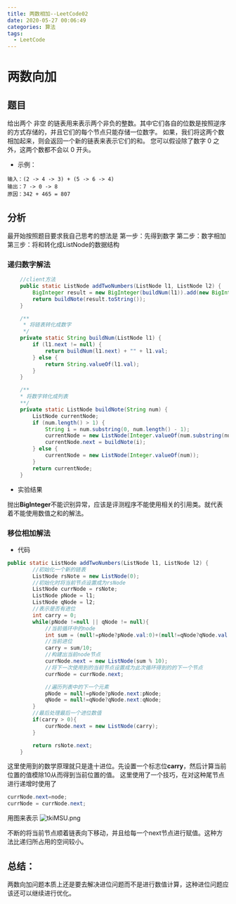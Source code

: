 ```yaml
---
title: 两数相加--LeetCode02
date: 2020-05-27 00:06:49
categories: 算法
tags:
  - LeetCode
---
```


# 两数向加

## 题目
给出两个 非空 的链表用来表示两个非负的整数。其中它们各自的位数是按照逆序的方式存储的，并且它们的每个节点只能存储一位数字。
如果，我们将这两个数相加起来，则会返回一个新的链表来表示它们的和。
您可以假设除了数字 0 之外，这两个数都不会以 0 开头。
- 示例：
```
输入：(2 -> 4 -> 3) + (5 -> 6 -> 4)
输出：7 -> 0 -> 8
原因：342 + 465 = 807
```

## 分析

最开始按照题目要求我自己思考的想法是
第一步：先得到数字
第二步：数字相加
第三步：将和转化成ListNode的数据结构

### 递归数字解法

```java
    //client方法
    public static ListNode addTwoNumbers(ListNode l1, ListNode l2) {
        BigInteger result = new BigInteger(buildNum(l1)).add(new BigInteger(buildNum(l2)));
        return buildNote(result.toString());
    }

    /**
     * 将链表转化成数字
     */
    private static String buildNum(ListNode l1) {
        if (l1.next != null) {
            return buildNum(l1.next) + "" + l1.val;
        } else {
            return String.valueOf(l1.val);
        }
    }

    /**
    * 将数字转化成列表
    **/
    private static ListNode buildNote(String num) {
        ListNode currentNode;
        if (num.length() > 1) {
            String i = num.substring(0, num.length() - 1);
            currentNode = new ListNode(Integer.valueOf(num.substring(num.length() - 1)));
            currentNode.next = buildNote(i);
        } else {
            currentNode = new ListNode(Integer.valueOf(num));
        }
        return currentNode;
    }
```

- 实验结果

抛出**BigInteger**不能识别异常，应该是评测程序不能使用相关的引用类。就代表着不能使用数值之和的解法。

### 移位相加解法

- 代码

```java
public static ListNode addTwoNumbers(ListNode l1, ListNode l2) {
        //初始化一个新的链表
        ListNode rsNote = new ListNode(0);
        //初始化时将当前节点设置成为rsNode
        ListNode currNode = rsNote;
        ListNode pNode = l1;
        ListNode qNode = l2;
        //表示是否有进位
        int carry = 0;
        while(pNode !=null || qNode != null){
            //当前循环中的node
            int sum = (null!=pNode?pNode.val:0)+(null!=qNode?qNode.val:0)+carry;
            //当前进位
            carry = sum/10;
            //构建出当前node节点
            currNode.next = new ListNode(sum % 10);
            //将下一次使用到的当前节点设置成为此次循环得到的的下一个节点
            currNode = currNode.next;

            //遍历列表中的下一个元素
            pNode = null!=pNode?pNode.next:pNode;
            qNode = null!=qNode?qNode.next:qNode;
        }
        //最后处理最后一个进位数值
        if(carry > 0){
            currNode.next = new ListNode(carry);
        }

        return rsNote.next;
    }
```

这里使用到的数学原理就只是逢十进位。先设置一个标志位**carry**，然后计算当前位置的值模除10从而得到当前位置的值。
这里使用了一个技巧，在对这种尾节点进行递增时使用了
```java
currNode.next=node;
currNode = currNode.next;
```
用图来表示
![tkiMSU.png](https://s1.ax1x.com/2020/05/27/tkiMSU.png)

不断的将当前节点顺着链表向下移动，并且给每一个next节点进行赋值。这种方法比递归所占用的空间较小。

## 总结：
两数向加问题本质上还是要去解决进位问题而不是进行数值计算，这种进位问题应该还可以继续进行优化。